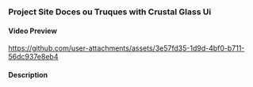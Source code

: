 ### Project Site Doces ou Truques with Crustal Glass Ui 

#### Video Preview


https://github.com/user-attachments/assets/3e57fd35-1d9d-4bf0-b711-56dc937e8eb4


#### Description




